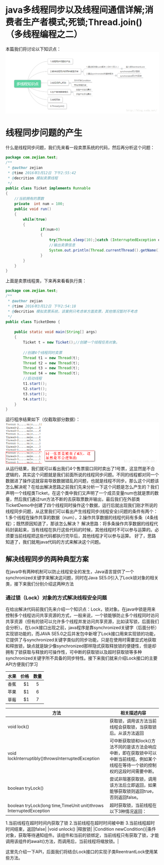 # java多线程同步以及线程间通信详解;消费者生产者模式;死锁;Thread.join()（多线程编程之二）
本篇我们将讨论以下知识点：
![](./2.png)
# 线程同步问题的产生
什么是线程同步问题，我们先来看一段卖票系统的代码，然后再分析这个问题：
```java
package com.zejian.test;  
/** 
 * @author zejian 
 * @time 2016年3月12日 下午2:55:42 
 * @decrition 模拟卖票线程 
 */  
public class Ticket implements Runnable  
{  
    //当前拥有的票数  
    private  int num = 100;  
    public void run()  
    {  
        while(true)  
        {  
                if(num>0)  
                {  
                    try{Thread.sleep(10);}catch (InterruptedException e){}  
                    //输出卖票信息  
                    System.out.println(Thread.currentThread().getName()+".....sale...."+num--);  
                }  
        }  
    }  
}  
```
上面是卖票线程类，下来再来看看执行类：
```java
package com.zejian.test;  
/**  
 * @author zejian  
 * @time 2016年3月12日 下午2:54:18  
 * @decrition 模拟卖票系统，该案例只考虑单方面卖票，其他情况暂时不考虑  
 */  
public class TicketDemo {  
      
    public static void main(String[] args)   
    {  
        Ticket t = new Ticket();//创建一个线程任务对象。  
          
        //创建4个线程同时卖票  
        Thread t1 = new Thread(t);  
        Thread t2 = new Thread(t);  
        Thread t3 = new Thread(t);  
        Thread t4 = new Thread(t);  
        //启动线程  
        t1.start();  
        t2.start();  
        t3.start();  
        t4.start();  
    }  
}  
```
运行程序结果如下（仅截取部分数据）：
![](./3.png)
从运行结果，我们就可以看出我们4个售票窗口同时卖出了1号票，这显然是不合逻辑的，其实这个问题就是我们前面所说的线程同步问题。不同的线程都对同一个数据进了操作这就容易导致数据错乱的问题，也就是线程不同步。那么这个问题该怎么解决呢？在给出解决思路之前我们先来分析一下这个问题是怎么产生的？我们声明一个线程类Ticket，在这个类中我们又声明了一个成员变量num也就是票的数量，然后我们通过run方法不断的去获取票数并输出，最后我们在外部类TicketDemo中创建了四个线程同时操作这个数据，运行后就出现我们刚才所说的线程同步问题，从这里我们可以看出产生线程同步(线程安全)问题的条件有两个：1.多个线程在操作共享的数据（num），2.操作共享数据的线程代码有多条（4条线程）；既然原因知道了，那该怎么解决？
解决思路：将多条操作共享数据的线程代码封装起来，当有线程在执行这些代码的时候，其他线程时不可以参与运算的。必须要当前线程把这些代码都执行完毕后，其他线程才可以参与运算。 好了，思路知道了，我们就用java代码的方式来解决这个问题。
## 解决线程同步的两种典型方案
在java中有两种机制可以防止线程安全的发生，Java语言提供了一个synchronized关键字来解决这问题，同时在Java SE5.0引入了Lock锁对象的相关类，接下来我们分别介绍这两种方法
### 通过锁（Lock）对象的方式解决线程安全问题
在给出解决代码前我们先来介绍一个知识点：Lock，锁对象。在java中锁是用来控制多个线程访问共享资源的方式，一般来说，一个锁能够防止多个线程同时访问共享资源（但有的锁可以允许多个线程并发访问共享资源，比如读写锁，后面我们会分析）。在Lock接口出现之前，java程序是靠synchronized关键字（后面分析）实现锁功能的，而JAVA SE5.0之后并发包中新增了Lock接口用来实现锁的功能，它提供了与synchronized关键字类似的同步功能，只是在使用时需要显式地获取和释放锁，缺点就是缺少像synchronized那样隐式获取释放锁的便捷性，但是却拥有了锁获取与释放的可操作性，可中断的获取锁以及超时获取锁等多种synchronized关键字所不具备的同步特性。接下来我们就来介绍Lock接口的主要API方便我们学习

| 水果        | 价格    |  数量  |
| --------   | -----:   | :----: |
| 香蕉        | $1      |   5    |
| 苹果        | $1      |   6    |
| 草莓        | $1      |   7    |

|方法	|相关描述内容			|
|----	|-------------------|
|void lock()|	获取锁，调用该方法当前线程会获取锁，当获取锁后。从该方法返回|
|void lockInterruptibly()throwsInterruptedException|可中断获取锁和lock()方法不同的是该方法会响应中断，即在获取锁中可以中断当前线程。例如某个线程在等待一个锁的控制权的这段时间需要中断。|
|boolean tryLock()|	尝试非阻塞获取锁，调用该方法后立即返回，如果能够获取锁则返回true，否则返回false。|
|boolean tryLock(long time,TimeUnit unit)throws  InterruptedException|	超时获取锁，当前线程在以下3种情况返回：
1.当前线程在超时时间内获取了锁
2.当前线程在超时时间被中断
3.当前线程超时时间结束，返回false|
|void unlock()	|释放锁|
|Condition newCondition()|条件对象，获取等待通知组件。该组件和当前的锁绑定，当前线程只有获取了锁，才能调用该组件的await()方法，而调用后，当前线程将缩放锁。|

这里先介绍一下API，后面我们将结合Lock接口的实现子类ReentrantLock使用某些方法。